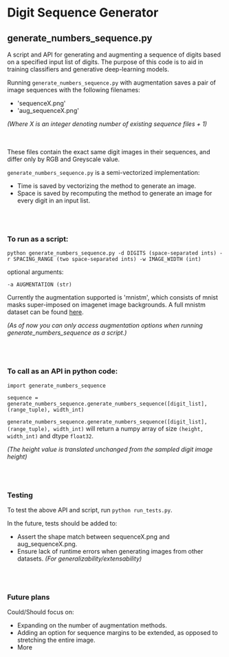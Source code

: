 # Digit Sequence Generator

## generate_numbers_sequence.py

A script and API for generating and augmenting a sequence of digits based on a specified input list of digits. The purpose of this code is to aid in training classifiers and generative deep-learning models.

Running `generate_numbers_sequence.py` with augmentation saves a pair of image sequences with the following filenames:

* 'sequenceX.png'
* 'aug_sequenceX.png'

*(Where X is an integer denoting number of existing sequence files + 1)*

<br><br>
These files contain the exact same digit images in their sequences, and differ only by RGB and Greyscale value.

`generate_numbers_sequence.py` is a semi-vectorized implementation:

* Time is saved by vectorizing the method to generate an image.
* Space is saved by recomputing the method to generate an image for every digit in an input list.

<br><br>
### To run as a script:

```
python generate_numbers_sequence.py -d DIGITS (space-separated ints) -r SPACING_RANGE (two space-separated ints) -w IMAGE_WIDTH (int)
```
optional arguments:
```
-a AUGMENTATION (str)
```

Currently the augmentation supported is 'mnistm', which consists of mnist masks super-imposed on imagenet image backgrounds. A full mnistm dataset can be found [here](http://akanev.com/datasets).

*(As of now you can only access augmentation options when running generate_numbers_sequence as a script.)*

<br><br>
### To call as an API in python code:

```
import generate_numbers_sequence

sequence = generate_numbers_sequence.generate_numbers_sequence([digit_list], (range_tuple), width_int)
```

`generate_numbers_sequence.generate_numbers_sequence([digit_list], (range_tuple), width_int)` will return a numpy array of size `(height, width_int)` and dtype `float32`.

*(The height value is translated unchanged from the sampled digit image height)*

<br><br>
### Testing

To test the above API and script, run `python run_tests.py`.

In the future, tests should be added to: 

* Assert the shape match between sequenceX.png and aug_sequenceX.png.
* Ensure lack of runtime errors when generating images from other datasets.
*(For generalizability/extensability)*

<br><br>
### Future plans
Could/Should focus on:
  
* Expanding on the number of augmentation methods.
* Adding an option for sequence margins to be extended, as opposed to stretching the entire image.
* More
